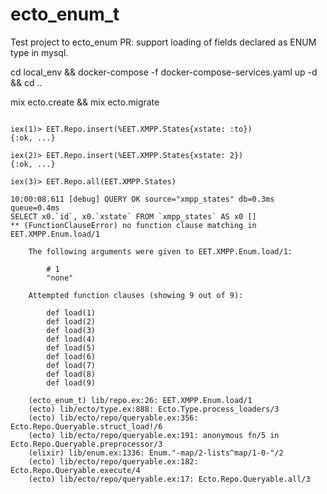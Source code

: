 # ecto_enum_t

Test project to ecto_enum PR: support loading of fields declared as ENUM type in mysql.

cd local_env && docker-compose -f docker-compose-services.yaml up -d && cd ..

mix ecto.create && mix ecto.migrate

```iex -S mix

iex(1)> EET.Repo.insert(%EET.XMPP.States{xstate: :to})
{:ok, ...}

iex(2)> EET.Repo.insert(%EET.XMPP.States{xstate: 2})
{:ok, ...}

iex(3)> EET.Repo.all(EET.XMPP.States)                   

10:00:08.611 [debug] QUERY OK source="xmpp_states" db=0.3ms queue=0.4ms
SELECT x0.`id`, x0.`xstate` FROM `xmpp_states` AS x0 []
** (FunctionClauseError) no function clause matching in EET.XMPP.Enum.load/1    
    
    The following arguments were given to EET.XMPP.Enum.load/1:
    
        # 1
        "none"
    
    Attempted function clauses (showing 9 out of 9):
    
        def load(1)
        def load(2)
        def load(3)
        def load(4)
        def load(5)
        def load(6)
        def load(7)
        def load(8)
        def load(9)
    
    (ecto_enum_t) lib/repo.ex:26: EET.XMPP.Enum.load/1
    (ecto) lib/ecto/type.ex:888: Ecto.Type.process_loaders/3
    (ecto) lib/ecto/repo/queryable.ex:356: Ecto.Repo.Queryable.struct_load!/6
    (ecto) lib/ecto/repo/queryable.ex:191: anonymous fn/5 in Ecto.Repo.Queryable.preprocessor/3
    (elixir) lib/enum.ex:1336: Enum."-map/2-lists^map/1-0-"/2
    (ecto) lib/ecto/repo/queryable.ex:182: Ecto.Repo.Queryable.execute/4
    (ecto) lib/ecto/repo/queryable.ex:17: Ecto.Repo.Queryable.all/3

```



